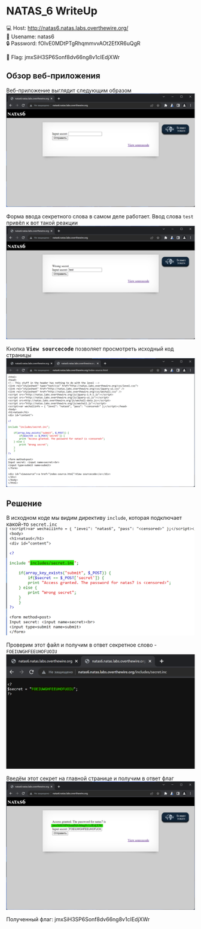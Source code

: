 # NATAS_6 WriteUp
:computer: Host: http://natas6.natas.labs.overthewire.org/  
:bust_in_silhouette: Usename: natas6  
:lock: Password: fOIvE0MDtPTgRhqmmvvAOt2EfXR6uQgR

:triangular_flag_on_post: Flag: jmxSiH3SP6Sonf8dv66ng8v1cIEdjXWr

## Обзор веб-приложения
Веб-приложение выглядит следующим образом
![Скриншот веб-приложения](./img/natas6/natas6_0.png)

Форма ввода секретного слова в самом деле работает. Ввод слова ``test`` привёл к вот такой реакции  
![Скриншот веб-приложения](./img/natas6/natas6_1.png)

Кнопка <kbd>**View sourcecode**</kbd> позволяет просмотреть исходный код страницы
![Скриншот исходного кода](./img/natas6/natas6_2.png)


## Решение
В исходном коде мы видим директиву ``include``, которая подключает какой-то ``secret.inc``
![Директива include](img/natas6/natas6_3.png)

Проверим этот файл и получим в ответ секретное слово - ``FOEIUWGHFEEUHOFUOIU``
![Секретное слово](img/natas6/natas6_4.png)  

Введём этот секрет на главной странице и получим в ответ флаг
![Получение флага](img/natas6/natas6_5.png)  


Полученный флаг: jmxSiH3SP6Sonf8dv66ng8v1cIEdjXWr
